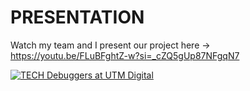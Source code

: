 # PRESENTATION

Watch my team and I present our project here -> https://youtu.be/FLuBFghtZ-w?si=_cZQ5gUp87NFgqN7

[![TECH Debuggers at UTM Digital](https://imgur.com/a/kcwVp7u)](https://youtu.be/8lMLOhbaf7U)
